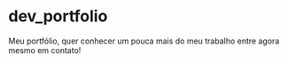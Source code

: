 # dev_portfolio
Meu portfólio, quer conhecer um pouca mais do meu trabalho entre agora mesmo em contato!
